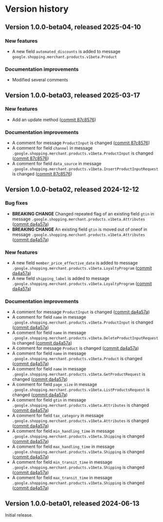 # Version history

## Version 1.0.0-beta04, released 2025-04-10

### New features

- A new field `automated_discounts` is added to message `google.shopping.merchant.products.v1beta.Product`

### Documentation improvements

- Modified several comments

## Version 1.0.0-beta03, released 2025-03-17

### New features

- Add an update method ([commit 87c8576](https://github.com/googleapis/google-cloud-dotnet/commit/87c8576ac63970055bd230753bb439bc9dbeeafa))

### Documentation improvements

- A comment for message `ProductInput` is changed ([commit 87c8576](https://github.com/googleapis/google-cloud-dotnet/commit/87c8576ac63970055bd230753bb439bc9dbeeafa))
- A comment for field `channel` in message `.google.shopping.merchant.products.v1beta.ProductInput` is changed ([commit 87c8576](https://github.com/googleapis/google-cloud-dotnet/commit/87c8576ac63970055bd230753bb439bc9dbeeafa))
- A comment for field `data_source` in message `.google.shopping.merchant.products.v1beta.InsertProductInputRequest` is changed ([commit 87c8576](https://github.com/googleapis/google-cloud-dotnet/commit/87c8576ac63970055bd230753bb439bc9dbeeafa))

## Version 1.0.0-beta02, released 2024-12-12

### Bug fixes

- **BREAKING CHANGE** Changed repeated flag of an existing field `gtin` in message `.google.shopping.merchant.products.v1beta.Attributes` ([commit da4a57a](https://github.com/googleapis/google-cloud-dotnet/commit/da4a57a076cee8e9534ace58e65a6c159df3c02d))
- **BREAKING CHANGE** An existing field `gtin` is moved out of oneof in message `.google.shopping.merchant.products.v1beta.Attributes` ([commit da4a57a](https://github.com/googleapis/google-cloud-dotnet/commit/da4a57a076cee8e9534ace58e65a6c159df3c02d))

### New features

- A new field `member_price_effective_date` is added to message `.google.shopping.merchant.products.v1beta.LoyaltyProgram` ([commit da4a57a](https://github.com/googleapis/google-cloud-dotnet/commit/da4a57a076cee8e9534ace58e65a6c159df3c02d))
- A new field `shipping_label` is added to message `.google.shopping.merchant.products.v1beta.LoyaltyProgram` ([commit da4a57a](https://github.com/googleapis/google-cloud-dotnet/commit/da4a57a076cee8e9534ace58e65a6c159df3c02d))

### Documentation improvements

- A comment for message `ProductInput` is changed ([commit da4a57a](https://github.com/googleapis/google-cloud-dotnet/commit/da4a57a076cee8e9534ace58e65a6c159df3c02d))
- A comment for field `name` in message `.google.shopping.merchant.products.v1beta.ProductInput` is changed ([commit da4a57a](https://github.com/googleapis/google-cloud-dotnet/commit/da4a57a076cee8e9534ace58e65a6c159df3c02d))
- A comment for field `name` in message `.google.shopping.merchant.products.v1beta.DeleteProductInputRequest` is changed ([commit da4a57a](https://github.com/googleapis/google-cloud-dotnet/commit/da4a57a076cee8e9534ace58e65a6c159df3c02d))
- A comment for message `Product` is changed ([commit da4a57a](https://github.com/googleapis/google-cloud-dotnet/commit/da4a57a076cee8e9534ace58e65a6c159df3c02d))
- A comment for field `name` in message `.google.shopping.merchant.products.v1beta.Product` is changed ([commit da4a57a](https://github.com/googleapis/google-cloud-dotnet/commit/da4a57a076cee8e9534ace58e65a6c159df3c02d))
- A comment for field `name` in message `.google.shopping.merchant.products.v1beta.GetProductRequest` is changed ([commit da4a57a](https://github.com/googleapis/google-cloud-dotnet/commit/da4a57a076cee8e9534ace58e65a6c159df3c02d))
- A comment for field `page_size` in message `.google.shopping.merchant.products.v1beta.ListProductsRequest` is changed ([commit da4a57a](https://github.com/googleapis/google-cloud-dotnet/commit/da4a57a076cee8e9534ace58e65a6c159df3c02d))
- A comment for field `gtin` in message `.google.shopping.merchant.products.v1beta.Attributes` is changed ([commit da4a57a](https://github.com/googleapis/google-cloud-dotnet/commit/da4a57a076cee8e9534ace58e65a6c159df3c02d))
- A comment for field `tax_category` in message `.google.shopping.merchant.products.v1beta.Attributes` is changed ([commit da4a57a](https://github.com/googleapis/google-cloud-dotnet/commit/da4a57a076cee8e9534ace58e65a6c159df3c02d))
- A comment for field `min_handling_time` in message `.google.shopping.merchant.products.v1beta.Shipping` is changed ([commit da4a57a](https://github.com/googleapis/google-cloud-dotnet/commit/da4a57a076cee8e9534ace58e65a6c159df3c02d))
- A comment for field `max_handling_time` in message `.google.shopping.merchant.products.v1beta.Shipping` is changed ([commit da4a57a](https://github.com/googleapis/google-cloud-dotnet/commit/da4a57a076cee8e9534ace58e65a6c159df3c02d))
- A comment for field `min_transit_time` in message `.google.shopping.merchant.products.v1beta.Shipping` is changed ([commit da4a57a](https://github.com/googleapis/google-cloud-dotnet/commit/da4a57a076cee8e9534ace58e65a6c159df3c02d))
- A comment for field `max_transit_time` in message `.google.shopping.merchant.products.v1beta.Shipping` is changed ([commit da4a57a](https://github.com/googleapis/google-cloud-dotnet/commit/da4a57a076cee8e9534ace58e65a6c159df3c02d))

## Version 1.0.0-beta01, released 2024-06-13

Initial release.
